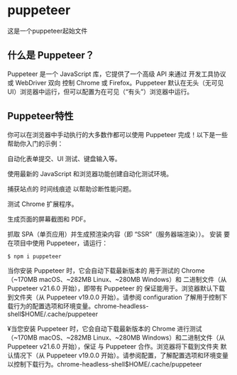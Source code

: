 # puppeteer

这是一个puppeteer起始文件

## 什么是 Puppeteer？

Puppeteer 是一个 JavaScript 库，它提供了一个高级 API 来通过 开发工具协议 或 WebDriver 双向 控制 Chrome 或 Firefox。Puppeteer 默认在无头（无可见 UI）浏览器中运行，但可以配置为在可见（“有头”）浏览器中运行。

## Puppeteer特性
你可以在浏览器中手动执行的大多数作都可以使用 Puppeteer 完成！以下是一些帮助你入门的示例：

自动化表单提交、UI 测试、键盘输入等。

使用最新的 JavaScript 和浏览器功能创建自动化测试环境。

捕获站点的 时间线痕迹 以帮助诊断性能问题。

测试 Chrome 扩展程序。

生成页面的屏幕截图和 PDF。

抓取 SPA（单页应用）并生成预渲染内容（即 “SSR”（服务器端渲染））。
安装
要在项目中使用 Puppeteer，请运行：
```bash
$ npm i puppeteer
```

当你安装 Puppeteer 时，它会自动下载最新版本的 用于测试的 Chrome（~170MB macOS、~282MB Linux、~280MB Windows）和 二进制文件（从 Puppeteer v21.6.0 开始），即带有 Puppeteer 的 保证能用于。浏览器默认下载到文件夹（从 Puppeteer v19.0.0 开始）。请参阅 configuration 了解用于控制下载行为的配置选项和环境变量。chrome-headless-shell$HOME/.cache/puppeteer

¥当您安装 Puppeteer 时，它会自动下载最新版本的 Chrome 进行测试（~170MB macOS、~282MB Linux、~280MB Windows）和二进制文件（从 Puppeteer v21.6.0 开始），保证 与 Puppeteer 合作。浏览器将下载到文件夹 默认情况下（从 Puppeteer v19.0.0 开始）。请参阅配置，了解配置选项和环境变量以控制下载行为。chrome-headless-shell$HOME/.cache/puppeteer